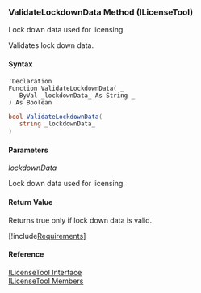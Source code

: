 ﻿### ValidateLockdownData Method (ILicenseTool)

Lock down data used for licensing.

Validates lock down data.

#### Syntax

```vbnet
'Declaration
Function ValidateLockdownData( _
   ByVal _lockdownData_ As String _
) As Boolean
```

```csharp
bool ValidateLockdownData( 
   string _lockdownData_
)
```

#### Parameters

_lockdownData_

Lock down data used for licensing.

#### Return Value

Returns true only if lock down data is valid.

[!include[Requirements](../partials/requirements.md)]



#### Reference

[ILicenseTool Interface](FChoice.Common~FChoice.Common.Licensing.ILicenseTool.md)  
[ILicenseTool Members](FChoice.Common~FChoice.Common.Licensing.ILicenseTool_members.md)
